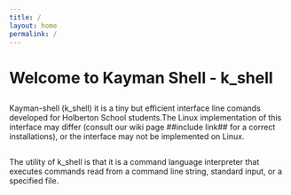 ```yaml
---
title: /
layout: home
permalink: /
---
```


# Welcome to Kayman Shell - k_shell

##
Kayman-shell (k_shell) it is a tiny but efficient interface line comands developed for Holberton School students.The Linux implementation of this interface may differ (consult our wiki page ##include link## for a correct installations), or the interface may not be implemented on Linux.

##
The utility of k_shell is that it is a command language interpreter that executes commands read from a command line string, standard input, or a specified file.
